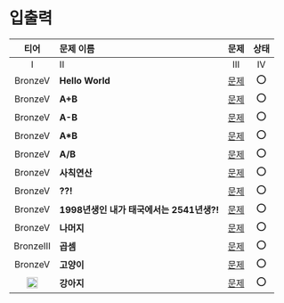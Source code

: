 # 입출력

|티어|문제 이름|문제|상태|
|:---:|:---|:---:|:---:|
| I | II | III | IV | V |
|BronzeV|**Hello World**|[문제](https://www.acmicpc.net/problem/2557)|⭕️|  
|BronzeV|**A+B**|[문제](https://www.acmicpc.net/problem/1000)|⭕️|  
|BronzeV|**A-B**|[문제](https://www.acmicpc.net/problem/1001)|⭕️|  
|BronzeV|**A*B**|[문제](https://www.acmicpc.net/problem/10998)|⭕️|
|BronzeV|**A/B**|[문제](https://www.acmicpc.net/problem/10008)|⭕️|
|BronzeV|**사칙연산**|[문제](https://www.acmicpc.net/problem/10869)|⭕️|
|BronzeV|**??!**|[문제](https://www.acmicpc.net/problem/10926)|⭕️|
|BronzeV|**1998년생인 내가 태국에서는 2541년생?!**|[문제](https://www.acmicpc.net/problem/18108)|⭕️|
|BronzeV|**나머지**|[문제](https://www.acmicpc.net/problem/10430)|⭕️|
|BronzeIII|**곱셈**|[문제](https://www.acmicpc.net/problem/2588)|⭕️|
|BronzeV|**고양이**|[문제](https://www.acmicpc.net/problem/10171)|⭕️|
|<img src="https://d2gd6pc034wcta.cloudfront.net/tier/1.svg" width="20" align-items="center"/>|**강아지**|[문제](https://www.acmicpc.net/problem/10172)|⭕️|